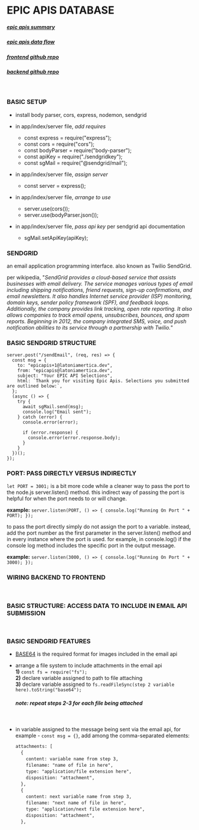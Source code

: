 # **EPIC APIS DATABASE**

##### [epic apis summary](epic-apis-summary.pdf)

##### [epic apis data flow](epicapis-dfd.pdf)

##### [frontend github repo](https://github.com/LaTonia-Mertica/epicapis)

##### [backend github repo](https://github.com/LaTonia-Mertica/epicapis-db)

<br>

### **BASIC SETUP**

- install body parser, cors, express, nodemon, sendgrid

- in app/index/server file, _add requires_

  - const express = require("express");
  - const cors = require("cors");
  - const bodyParser = require("body-parser");
  - const apiKey = require("./sendgridkey");
  - const sgMail = require("@sendgrid/mail");

- in app/index/server file, _assign server_

  - const server = express();

- in app/index/server file, _arrange to use_

  - server.use(cors());
  - server.use(bodyParser.json());

- in app/index/server file, _pass api key_ per sendgrid api documentation

  - sgMail.setApiKey(apiKey);

### **SENDGRID**

an email application programming interface. also known as Twilio SendGrid.

per wikipedia, "_SendGrid provides a cloud-based service that assists businesses with email delivery. The service manages various types of email including shipping notifications, friend requests, sign-up confirmations, and email newsletters. It also handles Internet service provider (ISP) monitoring, domain keys, sender policy framework (SPF), and feedback loops. Additionally, the company provides link tracking, open rate reporting. It also allows companies to track email opens, unsubscribes, bounces, and spam reports. Beginning in 2012, the company integrated SMS, voice, and push notification abilities to its service through a partnership with Twilio._"

### **BASIC SENDGRID STRUCTURE**

```
server.post("/sendEmail", (req, res) => {
  const msg = {
    to: "epicapis+1@latoniamertica.dev",
    from: "epicapis@latoniamertica.dev",
    subject: "Your EPIC API Selections",
    html: `Thank you for visiting Epic Apis. Selections you submitted are outlined below:`,
  };
  (async () => {
    try {
      await sgMail.send(msg);
      console.log("Email sent");
    } catch (error) {
      console.error(error);

      if (error.response) {
        console.error(error.response.body);
      }
    }
  })();
});
```

### **PORT: PASS DIRECTLY VERSUS INDIRECTLY**

`let PORT = 3001;` is a bit more code while a cleaner way to pass the port to the node.js server.listen() method. this indirect way of passing the port is helpful for when the port needs to or will change.

**example:** `server.listen(PORT, () => { console.log("Running On Port " + PORT); });`

to pass the port directly simply do not assign the port to a variable. instead, add the port number as the first parameter in the server.listen() method and in every instance where the port is used. for example, in console.log() if the console log method includes the specific port in the output message.

**example:** `server.listen(3000, () => { console.log("Running On Port " + 3000); });`

### **WIRING BACKEND TO FRONTEND**

<br>

### **BASIC STRUCTURE: ACCESS DATA TO INCLUDE IN EMAIL API SUBMISSION**

<br>

### **BASIC SENDGRID FEATURES**

- [BASE64](https://www.w3docs.com/tools/image-base64) is the required format for images included in the email api<br>

- arrange a file system to include attachments in the email api<br>
  **1)** `const fs = require("fs");`<br>
  **2)** declare variable assigned to path to file attaching<br>
  **3)** declare variable assigned to `fs.readFileSync(step 2 variable here).toString("base64");`<br>

  ##### **note:** repeat steps 2-3 for each file being attached

  <br>

- in variable assigned to the message being sent via the email api, for example - `const msg = {}`, add among the comma-separated elements:<br>

  `attachments: [`<br>
  &emsp;`{`<br>
  &emsp;&emsp;`content: variable name from step 3,`<br>
  &emsp;&emsp;`filename: "name of file in here",`<br>
  &emsp;&emsp;`type: "application/file extension here",`<br> &emsp;&emsp;`disposition: "attachment",`<br>
  &emsp;`},`<br>
  &emsp;`{`<br>
  &emsp;&emsp;`content: next variable name from step 3,`<br>
  &emsp;&emsp;`filename: "next name of file in here",`<br>
  &emsp;&emsp;`type: "application/next file extension here",`<br>
  &emsp;&emsp;`disposition: "attachment",`<br>
  &emsp;`},`
